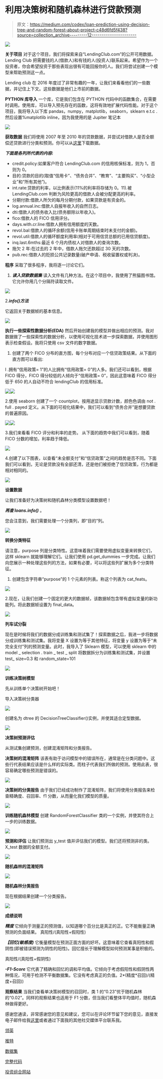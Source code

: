 # 利用决策树和随机森林进行贷款预测

> 原文：<https://medium.com/codex/loan-prediction-using-decision-tree-and-random-forest-about-project-c48d6fd5f438?source=collection_archive---------12----------------------->

![](img/4d7cf88b483b24d3a69c645edb0de254.png)

**关于项目**
对于这个项目，我们将探索来自“LendingClub.com”的公开可用数据。Lending Club 把需要钱的人(借款人)和有钱的人(投资人)联系起来。希望作为一个投资者，你会希望投资于那些表现出很有可能回报你的人。我们将尝试创建一个模型来帮助预测这一点。

Lending club 在 2016 年度过了非常有趣的一年，让我们来看看他们的一些数据，并记住上下文。这些数据是他们上市前的数据。

**PYTHON 库导入**
一个库，它是我们包含在 PYTHON 代码中的函数集合，在需要时调用。使用库，可以导入预先存在的函数，这将有效地扩展代码性能。对于这个项目，我将导入以下库 pandas，numpy，matplotlib，seaborn，sklearn e.t.c .然后设置%matplotlib inline，因为我使用的是 Jupiter 笔记本

![](img/640b2dec849a35b241df5d40b1ab00ee.png)

**获取数据**
我们将使用 2007 年至 2010 年的贷款数据，并尝试对借款人是否全额偿还贷款进行分类和预测。你可以从[这里](https://drive.google.com/file/d/1kFqKBvjE5OTOPss7Fw_xxw9_JyH-BcCR/view?usp=drivesdk)下载数据。

***下面是各列所代表的内容:***

*   credit.policy:如果客户符合 LendingClub.com 的信用核保标准，则为 1，否则为 0。
*   目的:贷款的目的(取值“信用卡”、“债务合并”、“教育”、“主要购买”、“小型企业”和“所有其他”)。
*   int.rate:贷款的利率，以比例表示(11%的利率将存储为 0。11).被 LendingClub.com 判断为风险更高的借款人会被分配更高的利率。
*   分期付款:借款人所欠的每月分期付款，如果贷款是有资金的。
*   log.annual.inc:借款人自报年收入的自然日志。
*   dti:借款人的债务收入比(债务额除以年收入)。
*   fico:借款人的 FICO 信用评分。
*   days.with.cr.line:借款人拥有信用额度的天数。
*   revol.bal:借款人的循环余额(信用卡账单周期结束时未支付的金额)。
*   revol.util:借款人的循环额度利用率(相对于可用信贷总额的已用信贷额度)。
*   inq.last.6mths:最近 6 个月内债权人对借款人的查询次数。
*   拖欠 2 年:在过去的 2 年中，借款人拖欠还款超过 30 天的次数。
*   pub.rec:借款人的贬损公共记录数量(破产申请、税收留置权或判决)。

**程序**
采取了很多程序，我将逐一讨论它们。

1.  ***读入贷款数据集***
    读入文件有几种方法。在这个项目中，我使用了熊猫图书馆。它允许你用几个分隔符读取文件。

![](img/c0fc39c27e319f4480ec539cd69126d4.png)

2.***info()方法***

它返回关于数据帧的基本信息。

![](img/39a01815ec44898e4e27d83bb98ef439.png)

**执行一些探索性数据分析(EDA)**
然后开始创建我的模型并做出相应的预测。我对数据做了一些探索性的数据分析，以使用可视化技术进一步探索数据，并使用图形表示检查假设。我将只使用 csv 文件的数字数据。

1.  创建了两个 FICO 分布的直方图，每个分布对应一个信贷政策结果。从下面的直方图可以看出:

I .拥有“信用政策= 1”的人比拥有“信用政策= 0”的人多。我们还可以看到，根据 FICO 得分，FICO 得分较低的人倾向于“信用政策= 0”，因此这意味着 FICO 得分低于 650 的人自动不符合 lendingClub 的信用标准。

![](img/212624c3879053915aafd3f9f5376c0d.png)![](img/7e8f7a8e8c046dc2647aeb6a6585a811.png)

2.使用 seaborn 创建了一个 countplot，按用途显示贷款计数，颜色色调由 not . full . payed 定义。从下面的可视化结果中，我们可以看到“债务合并”是想要贷款的普遍原因。

![](img/bfd53dcd14be7273a79500371dc58749.png)![](img/f4be09b21b2240c06dd04439edb5d9c0.png)

3.我们来看看 FICO 评分和利率的走势。
从下面的趋势中我们可以看到，随着 FICO 分数的增加，利率趋于降低。

![](img/a95c23fe1fb8936ee01985557a281221.png)

4.创建了以下图表，以查看“未全额支付”和“信贷政策”之间的趋势是否不同。下面我们可以看到，无论是贷款没有全部还清，还是他们被拒绝了信贷政策，行为都是相对相同的。

![](img/be143dfeccfce27a242d29d91d492d88.png)

**设置数据**

让我们准备好为决策树和随机森林分类模型设置数据吧！

***再查 loans.info()*** 。

您会注意到，我们需要处理一个分类列，即“目的”列。

![](img/39a01815ec44898e4e27d83bb98ef439.png)

**转换分类特征**

请注意，purpose 列是分类特性。这意味着我们需要使用虚拟变量来转换它们，这样 sklearn 就能够理解它们。让我们使用 pd.get_dummies 一步完成。让我们向您展示一种处理这些列的方法，如果有必要，可以将这些列扩展为多个分类特征。

1.  创建包含字符串“purpose”的 1 个元素的列表。称这个列表为 cat_feats。

![](img/fdd1fa05842c8ac658e7ad33705d8213.png)

2.现在，让我们创建一个固定的更大的数据帧，该数据帧包含带有虚拟变量的新功能列。将此数据帧设置为 final_data。

![](img/76c982738553c651e44c03e5eb277358.png)

**列车试分裂**

现在是时候将我们的数据分成训练集和测试集了！探索数据之后，我进一步将数据分成训练集和测试集。我将变量 X 设置为等于其他特征，将变量 y 设置为等于“未完全支付”列的预测变量。此时，我导入了 Sklearn 模型，可以使用 sklearn 中的 model _ selection . train _ test _ split 将数据拆分为训练集和测试集，并设置 test_ size=0.3 和 random_state=101

![](img/8fbef907d4b540c49e5c574990f0859f.png)

**训练决策树模型**

先从训练单个决策树开始吧！

导入决策树分类器

![](img/ada38bbf6c3ac672f4fcd4dc9a1246af.png)

创建名为 dtree 的 DecisionTreeClassifier()实例，并使其适合定型数据。

![](img/a9a97480ec9d3cb5081fd15760f916f0.png)

**决策树预测评估**

从测试集创建预测，创建混淆矩阵和分类报告。

**决策树的混淆矩阵**
该表有助于访问模型中的错误所在，通常是在分类问题中。这些行代表结果应该是什么样的实际类。而柱子代表我们所做的预测。使用此表，很容易确定哪些预测是错误的。

![](img/9b6652ca4d6052c304aa404ff3507447.png)

**决策树的分类报告**
由于我们已经成功制作了混淆矩阵，我们将使用分类报告来检查精确度、召回率、f1 分数，从而量化我们模型的质量。

![](img/24b30bad6908ae82b0291929521bb3b5.png)

**训练随机森林模型**
创建 RandomForestClassifier 类的一个实例，并使其符合上一步的训练数据。

![](img/d3ceb2268c8e07ca24e9a8fe26823619.png)

**预测和评估**
让我们预测出 y_test 值并评估我们的模型。我们还将预测非的类。X_test 数据的全额支付。

![](img/23bfd28c368e9d831b7ad9a0c8ed8732.png)

**随机森林的混淆矩阵**

![](img/c34a628a83a9914f9f99f0db26a8944b.png)

**随机森林分类报告**

现在根据结果创建一个分类报告。

![](img/cc32285f900708f1116123b315cfedf4.png)

**成绩说明**

***精度***
它倾向于测量正的预测值，以知道哪个百分比是真正的正。它不能衡量正确预测的负面结果。
真阳性/(真阳性+假阳性)

***【回忆(敏感度)***
它衡量模型在预测正面方面的好坏。这意味着它查看真阳性和假阴性(即被错误预测为阴性的阳性)。回忆擅长于理解模型如何预测某事是积极的。

真阳性/(真阳性+假阴性)

***-F1-Score***
它代表了精确和回忆的调和平均值。它倾向于考虑假阳性和假阴性两种情况，可用于检测不平衡数据集。它没有考虑真正的负值。2*(精度*召回)/(精度+召回))

**观察结果**
当我们查看单决策树模型的召回时，类 1 的“0.23”优于随机森林的“0.02”。同样的观察结果也适用于 F1 分数，但当我们看整体平均值时，随机森林做得更好。

感谢您通读，非常感谢您的意见和建议，您可以在评论环节留下您的意见，直接发电子邮件给我[这里](http://usangajonah@gmail.com)或者通过下面我的其他社交媒体平台联系我。

[领英](https://www.linkedin.com/in/jonahusanga)

[推特](https://twitter.com/Jobenofficial?t=6TktOENT1z8spq8ct1WUyw&s=09)

[数据集](https://drive.google.com/file/d/1kFqKBvjE5OTOPss7Fw_xxw9_JyH-BcCR/view?usp=drivesdk)

[完整代码](https://github.com/Usangajonah/Loan-Prediction-/blob/main/Loan_Prediction.ipynb)

[投资组合网站](https://usangajonah.github.io/)